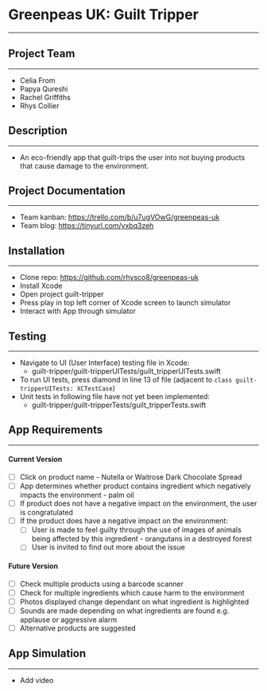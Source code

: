 # Greenpeas UK: Guilt Tripper
--------

## Project Team
--------
* Celia From
* Papya Qureshi
* Rachel Griffiths
* Rhys Collier

## Description
--------
* An eco-friendly app that guilt-trips the user into not buying products that cause damage to the environment.

## Project Documentation
--------
* Team kanban: https://trello.com/b/u7ugVOwG/greenpeas-uk
* Team blog: https://tinyurl.com/yxbq3zeh

## Installation
--------
* Clone repo: https://github.com/rhysco8/greenpeas-uk
* Install Xcode
* Open project guilt-tripper
* Press play in top left corner of Xcode screen to launch simulator
* Interact with App through simulator

## Testing
--------
* Navigate to UI (User Interface) testing file in Xcode:
  * guilt-tripper/guilt-tripperUITests/guilt_tripperUITests.swift
* To run UI tests, press diamond in line 13 of file (adjacent to ```class guilt-tripperUITests: XCTestCase```)
* Unit tests in following file have not yet been implemented:
  * guilt-tripper/guilt-tripperTests/guilt_tripperTests.swift


## App Requirements
--------

#### Current Version
- [ ] Click on product name - Nutella or Waitrose Dark Chocolate Spread
- [ ] App determines whether product contains ingredient which negatively impacts the environment - palm oil
- [ ] If product does not have a negative impact on the environment, the user is congratulated
- [ ] If the product does have a negative impact on the environment:
  - [ ] User is made to feel guilty through the use of images of animals being affected by this ingredient - orangutans in a destroyed forest
  - [ ] User is invited to find out more about the issue

#### Future Version
- [ ] Check multiple products using a barcode scanner
- [ ] Check for multiple ingredients which cause harm to the environment
- [ ] Photos displayed change dependant on what ingredient is highlighted
- [ ] Sounds are made depending on what ingredients are found e.g. applause or aggressive alarm
- [ ] Alternative products are suggested

## App Simulation
--------
* Add video
